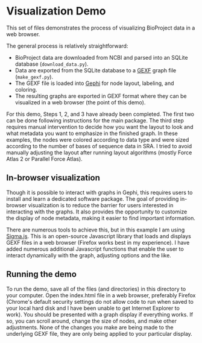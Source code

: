 # Visualization Demo

This set of files demonstrates the process of visualizing BioProject data in a web browser.

The general process is relatively straightforward: 

* BioProject data are downloaded from NCBI and parsed into an SQLite database (`download_data.py`). 
* Data are exported from the SQLite database to a [GEXF](http://gexf.net/format/) graph file (`make_gexf.py`). 
* The GEXF file is loaded into [Gephi](http://gephi.org/) for node layout, labeling, and coloring.
* The resulting graphs are exported in GEXF format where they can be visualized in a web browser (the point of this demo). 

For this demo, Steps 1, 2, and 3 have already been completed. The first two can be done following instructions for the main package. The third step requires manual intervention to decide how you want the layout to look and what metadata you want to emphasize in the finished graph. In these examples, the nodes were colored according to data type and were sized according to the number of bases of sequence data in SRA. I tried to avoid manually adjusting the layout after running layout algorithms (mostly Force Atlas 2 or Parallel Force Atlas). 

## In-browser visualization 

Though it is possible to interact with graphs in Gephi, this requires users to install and learn a dedicated software package. The goal of providing in-browser visualization is to reduce the barrier for users interested in interacting with the graphs. It also provides the opportunity to customize the display of node metadata, making it easier to find important information. 

There are numerous tools to achieve this, but in this example I am using [Sigma.js](http://sigmajs.org/). This is an open-source Javascript library that loads and displays GEXF files in a web browser (Firefox works best in my experience). I have added numerous additional Javascript functions that enable the user to interact dynamically with the graph, adjusting options and the like. 

## Running the demo 

To run the demo, save all of the files (and directories) in this directory to your computer. Open the index.html file in a web browser, preferably Firefox (Chrome's default security settings do not allow code to run when saved to your local hard disk and I have been unable to get Internet Explorer to work). You should be presented with a graph display if everything works. If so, you can scroll around, change the size of nodes, and make other adjustments. None of the changes you make are being made to the underlying GEXF file, they are only being applied to your particular display. 

